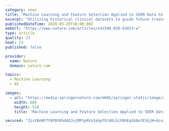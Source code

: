 ```yaml
---
category: news
title: "Machine Learning and Feature Selection Applied to SEER Data to Reliably Assess Thyroid Cancer Prognosis"
excerpt: "Utilizing historical clinical datasets to guide future treatment choices is beneficial for patients and physicians. Machine learning and feature selection algorithms (namely, Fisher’s discriminant ratio,"
publishedDateTime: 2020-03-20T10:08:00Z
webUrl: "https://www.nature.com/articles/s41598-020-62023-w"
type: article
quality: 23
heat: 23
published: false

provider:
  name: Nature
  domain: nature.com

topics:
  - Machine Learning
  - AI

images:
  - url: "https://media.springernature.com/m685/springer-static/image/art%3A10.1038%2Fs41598-020-62023-w/MediaObjects/41598_2020_62023_Fig1_HTML.png"
    width: 685
    height: 518
    title: "Machine Learning and Feature Selection Applied to SEER Data to Reliably Assess Thyroid Cancer Prognosis"

secured: "ZistBnNFTY8FBYKbdAE2ojMPtpRVsIebpf9Jd6LbjFBhEqSk8eJESGjH+4co/MELwGvhRVqJ4Z+bwFVVv5t4SxJDDBMKGcUKR33Mxoj2uE/uUbcsLHj8mVYXLvzoniTK4PujadQyAuL8spCL5xnM59Ltaqgc5eG72gAqOeJ3p1tBbLioexNdKGHfWh+1DGVLgpu3w+4LDhqO/u2+WLm9VGvuIVX97re94K9TQOu74SfGBJosfw/4amuQIwwxLpGvDf1Kc2nt1KY3JDqDdKuA95naSUuqFsTZwV9v3Sp3IswW7iy647E3GQWG4UPZjdCa;hu2f2d+/K6hKqV1nVtMwXA=="
---
```


